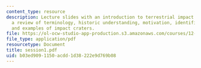 ```yaml
---
content_type: resource
description: Lecture slides with an introduction to terrestrial impact cratering,
  a review of terminology, historic understanding, motivation, identification criteria,
  and examples of impact craters.
file: https://ol-ocw-studio-app-production.s3.amazonaws.com/courses/12-091-basics-of-impact-cratering-geological-geophysical-geochemical-environmental-studies-of-some-impact-craters-of-the-earth-january-iap-2008/b03ed9091150acdd1d38222e9d769b08_session1.pdf
file_type: application/pdf
resourcetype: Document
title: session1.pdf
uid: b03ed909-1150-acdd-1d38-222e9d769b08
---
```

